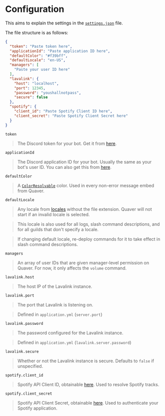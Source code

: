 # Configuration
This aims to explain the settings in the [`settings.json`](settings.json) file.

The file structure is as follows:
```json
{
  "token": "Paste token here",
  "applicationId": "Paste application ID here",
  "defaultColor": "#f39bff",
  "defaultLocale": "en-US",
  "managers": [
    "Paste your user ID here"
  ],
  "lavalink": {
    "host": "localhost",
    "port": 12345,
    "password": "youshallnotpass",
    "secure": false
  },
  "spotify": {
    "client_id": "Paste Spotify Client ID here",
    "client_secret": "Paste Spotify Client Secret here"
  }
}
```

`token`
> The Discord token for your bot. Get it from [here](https://discord.com/developers/applications).

`applicationId`
> The Discord application ID for your bot. Usually the same as your bot's user ID. You can also get this from [here](https://discord.com/developers/applications).

`defaultColor`
> A [`ColorResolvable`](https://discord.js.org/#/docs/main/stable/typedef/ColorResolvable) color. Used in every non-error message embed from Quaver.

`defaultLocale`
> Any locale from [locales](locales) without the file extension. Quaver will not start if an invalid locale is selected.

> This locale is also used for all logs, slash command descriptions, and for all guilds that don't specify a locale.

> If changing default locale, re-deploy commands for it to take effect in slash command descriptions.

`managers`
> An array of user IDs that are given manager-level permission on Quaver. For now, it only affects the `volume` command.

`lavalink.host`
> The host IP of the Lavalink instance.

`lavalink.port`
> The port that Lavalink is listening on.

> Defined in `application.yml` (`server.port`)

`lavalink.password`
> The password configured for the Lavalink instance.

> Defined in `application.yml` (`lavalink.server.password`)

`lavalink.secure`
> Whether or not the Lavalink instance is secure. Defaults to `false` if unspecified.

`spotify.client_id`
> Spotify API Client ID, obtainable [here](https://developer.spotify.com/dashboard/applications). Used to resolve Spotify tracks.

`spotify.client_secret`
> Spotify API Client Secret, obtainable [here](https://developer.spotify.com/dashboard/applications). Used to authenticate your Spotify application.
